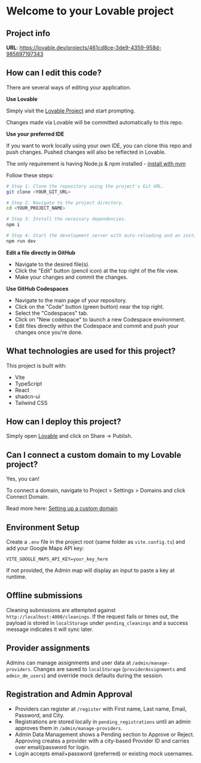 # Welcome to your Lovable project

## Project info

**URL**: https://lovable.dev/projects/461cd8ce-3de9-4359-958d-985697197343

## How can I edit this code?

There are several ways of editing your application.

**Use Lovable**

Simply visit the [Lovable Project](https://lovable.dev/projects/461cd8ce-3de9-4359-958d-985697197343) and start prompting.

Changes made via Lovable will be committed automatically to this repo.

**Use your preferred IDE**

If you want to work locally using your own IDE, you can clone this repo and push changes. Pushed changes will also be reflected in Lovable.

The only requirement is having Node.js & npm installed - [install with nvm](https://github.com/nvm-sh/nvm#installing-and-updating)

Follow these steps:

```sh
# Step 1: Clone the repository using the project's Git URL.
git clone <YOUR_GIT_URL>

# Step 2: Navigate to the project directory.
cd <YOUR_PROJECT_NAME>

# Step 3: Install the necessary dependencies.
npm i

# Step 4: Start the development server with auto-reloading and an instant preview.
npm run dev
```

**Edit a file directly in GitHub**

- Navigate to the desired file(s).
- Click the "Edit" button (pencil icon) at the top right of the file view.
- Make your changes and commit the changes.

**Use GitHub Codespaces**

- Navigate to the main page of your repository.
- Click on the "Code" button (green button) near the top right.
- Select the "Codespaces" tab.
- Click on "New codespace" to launch a new Codespace environment.
- Edit files directly within the Codespace and commit and push your changes once you're done.

## What technologies are used for this project?

This project is built with:

- Vite
- TypeScript
- React
- shadcn-ui
- Tailwind CSS

## How can I deploy this project?

Simply open [Lovable](https://lovable.dev/projects/461cd8ce-3de9-4359-958d-985697197343) and click on Share -> Publish.

## Can I connect a custom domain to my Lovable project?

Yes, you can!

To connect a domain, navigate to Project > Settings > Domains and click Connect Domain.

Read more here: [Setting up a custom domain](https://docs.lovable.dev/tips-tricks/custom-domain#step-by-step-guide)

## Environment Setup

Create a `.env` file in the project root (same folder as `vite.config.ts`) and add your Google Maps API key:

```
VITE_GOOGLE_MAPS_API_KEY=your_key_here
```

If not provided, the Admin map will display an input to paste a key at runtime.

## Offline submissions

Cleaning submissions are attempted against `http://localhost:4000/cleanings`. If the request fails or times out, the payload is stored in `localStorage` under `pending_cleanings` and a success message indicates it will sync later.

## Provider assignments

Admins can manage assignments and user data at `/admin/manage-providers`. Changes are saved to `localStorage` (`providerAssignments` and `admin_dm_users`) and override mock defaults during the session.

## Registration and Admin Approval

- Providers can register at `/register` with First name, Last name, Email, Password, and City.
- Registrations are stored locally in `pending_registrations` until an admin approves them in `/admin/manage-providers`.
- Admin Data Management shows a Pending section to Approve or Reject. Approving creates a provider with a city-based Provider ID and carries over email/password for login.
- Login accepts email+password (preferred) or existing mock usernames.
